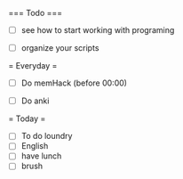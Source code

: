 === Todo ===
- [ ] see how to start working with programing
- [ ] organize your scripts


= Everyday =
- [ ] Do memHack (before 00:00)
- [ ] Do anki 


= Today =
- [ ] To do loundry
- [ ] English
- [ ] have lunch
- [ ] brush 
